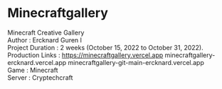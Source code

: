 # Minecraftgallery
Minecraft Creative Gallery <br />
Author : Ercknard Guren I <br />
Project Duration : 2 weeks (October 15, 2022 to October 31, 2022). <br />
Production Links : https://minecraftgallery.vercel.app minecraftgallery-ercknard.vercel.app minecraftgallery-git-main-ercknard.vercel.app<br />
Game : Minecraft <br />
Server : Cryptechcraft <br />
